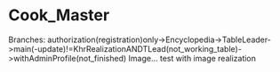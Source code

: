 # Cook_Master
Branches: authorization(registration)only->Encyclopedia->TableLeader->main(-update)!=KhrRealizationANDTLead(not_working_table)->withAdminProfile(not_finished)
Image... test with image realization
